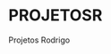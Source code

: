 # PROJETOSR
 Projetos Rodrigo


 <a href=" https://rodrigololiveira6.github.io/projetosr/academia/goodlife" ABRIR O PROJETO ACADEMIA> 
